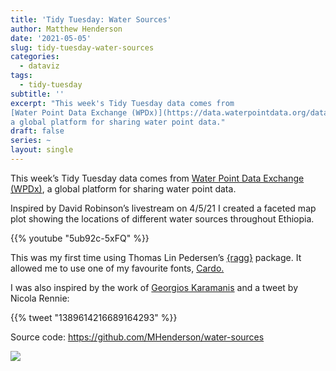 ```yaml
---
title: 'Tidy Tuesday: Water Sources'
author: Matthew Henderson
date: '2021-05-05'
slug: tidy-tuesday-water-sources
categories:
  - dataviz
tags:
  - tidy-tuesday
subtitle: ''
excerpt: "This week's Tidy Tuesday data comes from
[Water Point Data Exchange (WPDx)](https://data.waterpointdata.org/dataset/Water-Point-Data-Exchange-WPDx-Basic-/jfkt-jmqa),
a global platform for sharing water point data."
draft: false
series: ~
layout: single
---
```


This week’s Tidy Tuesday data comes from
[Water Point Data Exchange (WPDx)](https://data.waterpointdata.org/dataset/Water-Point-Data-Exchange-WPDx-Basic-/jfkt-jmqa),
a global platform for sharing water point data.

Inspired by David Robinson’s livestream on 4/5/21
I created a faceted map plot
showing the locations of different water sources
throughout Ethiopia.

{{% youtube "5ub92c-5xFQ" %}}

This was my first time
using Thomas Lin Pedersen’s
[{ragg}](https://ragg.r-lib.org/)
package.
It allowed me to use
one of my favourite fonts,
[Cardo.](https://fonts.google.com/specimen/Cardo)

I was also inspired
by the work of
[Georgios Karamanis](https://karaman.is/)
and a tweet
by Nicola Rennie:

{{% tweet "1389614216689164293" %}}

Source code: https://github.com/MHenderson/water-sources

![](water-sources.png)
